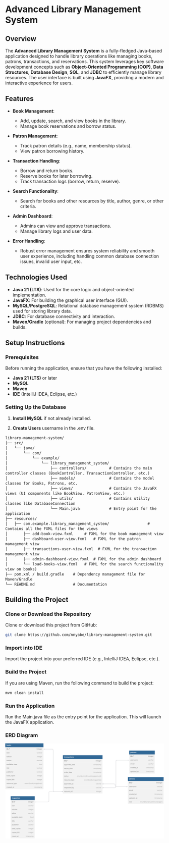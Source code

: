 # Advanced Library Management System

## Overview

The **Advanced Library Management System** is a fully-fledged Java-based application designed to handle library operations like managing books, patrons, transactions, and reservations. This system leverages key software development concepts such as **Object-Oriented Programming (OOP)**, **Data Structures**, **Database Design**, **SQL**, and **JDBC** to efficiently manage library resources. The user interface is built using **JavaFX**, providing a modern and interactive experience for users.

## Features

- **Book Management**:
    - Add, update, search, and view books in the library.
    - Manage book reservations and borrow status.

- **Patron Management**:
    - Track patron details (e.g., name, membership status).
    - View patron borrowing history.

- **Transaction Handling**:
    - Borrow and return books.
    - Reserve books for later borrowing.
    - Track transaction logs (borrow, return, reserve).

- **Search Functionality**:
    - Search for books and other resources by title, author, genre, or other criteria.

- **Admin Dashboard**:
    - Admins can view and approve transactions.
    - Manage library logs and user data.

- **Error Handling**:
    - Robust error management ensures system reliability and smooth user experience, including handling common database connection issues, invalid user input, etc.

## Technologies Used

- **Java 21 (LTS)**: Used for the core logic and object-oriented implementation.
- **JavaFX**: For building the graphical user interface (GUI).
- **MySQL/PostgreSQL**: Relational database management system (RDBMS) used for storing library data.
- **JDBC**: For database connectivity and interaction.
- **Maven/Gradle** (optional): For managing project dependencies and builds.

## Setup Instructions

### Prerequisites

Before running the application, ensure that you have the following installed:

- **Java 21 (LTS)** or later
- **MySQL**
- **Maven**
- **IDE** (IntelliJ IDEA, Eclipse, etc.)

### Setting Up the Database

1. **Install MySQL** if not already installed.

2. **Create Users** username in the .env file.
``````
library-management-system/
├── src/
│   └── java/
│       └── com/
│           └── example/
│               └── library_management_system/
│                   ├── controllers/          # Contains the main controller classes (BookController, TransactionController, etc.)
│                   ├── models/               # Contains the model classes for Books, Patrons, etc.
│                   ├── views/                # Contains the JavaFX views (UI components like BookView, PatronView, etc.)
│                   ├── utils/                # Contains utility classes like DatabaseConnection
│                   └── Main.java             # Entry point for the application
├── resources/
│   ├── com.example.library_management_system/                 # Contains all the FXML files for the views
│       ├── add-book-view.fxml     # FXML for the book management view
│       ├── dashboard-user-view.fxml   # FXML for the patron management view
│       ├── transactions-user-view.fxml  # FXML for the transaction management view
│       ├── admin-dashboard-view.fxml  # FXML for the admin dashboard
│       └── load-books-view.fxml   # FXML for the search functionality view on books)
├── pom.xml / build.gradle    # Dependency management file for Maven/Gradle
└── README.md                 # Documentation
``````

## Building the Project

### Clone or Download the Repository

Clone or download this project from GitHub:

```bash
git clone https://github.com/nnyabe/library-management-system.git
```

### Import into IDE
Import the project into your preferred IDE (e.g., IntelliJ IDEA, Eclipse, etc.).

### Build the Project
If you are using Maven, run the following command to build the project:
```bash
mvn clean install
```
### Run the Application
Run the Main.java file as the entry point for the application. This will launch the JavaFX application.

### ERD Diagram
![ERD Diagram](https://github.com/nnyabe/labs/blob/main/library_management_system/ER-diagram.svg)

